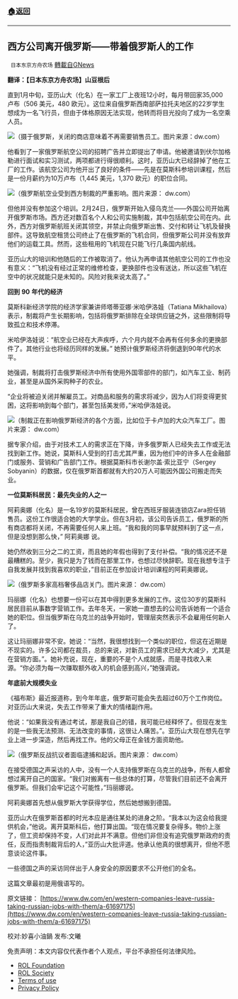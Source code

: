 ###  [:house:返回](README.md)
---


## 西方公司离开俄罗斯——带着俄罗斯人的工作
` 日本东京方舟农场` [轉載自GNews](https://gnews.org/zh-hans/2532170/)

**翻译：【日本东京方舟农场】山豆根后**
 
直到1月中旬，亚历山大（化名）在一家工厂上夜班12小时，每月带回家35,000 卢布（506 美元，480 欧元）。这位来自俄罗斯西南部萨拉托夫地区的22岁学生想成为一名飞行员，但由于体格原因无法实现，他转而将目光投向了成为一名空乘人员。
 
![](https://assets.gnews.org/wp-content/uploads/2022/05/图片-1-13.jpg)（摄于俄罗斯，关闭的商店意味着不再需要销售员工。图片来源：dw.com）
 
他看到了一家俄罗斯航空公司的招聘广告并立即提出了申请。他被邀请到伏尔加格勒进行面试和实习测试，两项都进行得很顺利。这时，亚历山大已经辞掉了他在工厂的工作。该航空公司为他开出了良好的条件——先是在莫斯科参培训课程，然后是一份月薪约为10万卢布（1,445 美元，1,370 欧元）的职位合同。
 
![](https://assets.gnews.org/wp-content/uploads/2022/05/1-272.jpg)（俄罗斯航空业受到西方制裁的严重影响。图片来源： dw.com）
 
但他并没有参加这个培训。2月24日，俄罗斯开始入侵乌克兰——外国公司开始离开俄罗斯市场。西方还对数百名个人和公司实施制裁，其中包括航空公司在内。此外，西方对俄罗斯航班关闭其领空，并禁止向俄罗斯出售、交付和转让飞机及替换部件。这导致航空租赁公司终止了在俄罗斯的飞机合同，但俄罗斯公司并没有放弃他们的运载工具。然而，这些租用的飞机现在只能飞行几条国内航线。
 
亚历山大的培训和他随后的工作被取消了。他认为再申请其他航空公司的工作也没有意义：“飞机没有经过正常的维修检查，更换部件也没有送达，所以这些飞机在空中的状况就能只是未知的。风险对我来说太高了。”
 
**回到** **90** **年代的经济**
 
莫斯科新经济学院的经济学家兼讲师塔蒂亚娜·米哈伊洛娃（Tatiana Mikhailova）表示，制裁将产生长期影响，包括将俄罗斯排除在全球供应链之外，这些限制将导致孤立和技术停滞。
 
米哈伊洛娃说：“航空业已经在大声疾呼，六个月内就不会再有任何多余的更换部件了。其他行业也将经历同样的发展。” 她预计俄罗斯经济将倒退到90年代的水平。
 
她强调，制裁将打击俄罗斯经济中所有使用外国零部件的部门，如汽车工业、制药业，甚至是从国外采购种子的农业。
 
“企业将被迫关闭并解雇员工。对商品和服务的需求将减少，因为人们将变得更贫困，这将影响到每个部门，甚至包括美发师，”米哈伊洛娃说。
 
![](https://assets.gnews.org/wp-content/uploads/2022/05/2-146.jpg)（制裁正在影响俄罗斯经济的各个方面，比如位于卡卢加的大众汽车工厂。图片来源： dw.com）
 
据专家介绍，由于对技术工人的需求正在下降，许多俄罗斯人已经失去工作或无法找到新工作。她说，莫斯科人受到的打击尤其严重，因为他们中的许多人在金融部门或服务、营销和广告部门工作。根据莫斯科市长谢尔盖·索比亚宁（Sergey Sobyanin）的数据，仅在俄罗斯首都就有大约20万人可能因外国公司搬走而失业。
 
**一位莫斯科居民：最先失业的人之一**
 
阿莉奥娜（化名）是一名19岁的莫斯科居民，曾在西班牙服装连锁店Zara担任销售员。这份工作很适合她的大学学业。但在3月初，该公司告诉员工，俄罗斯的所有商店都将关闭，不再需要任何人来上班。“我和我的同事早就预料到了这一点，但是没想到那么快，” 阿莉奥娜 说。
 
她仍然收到三分之二的工资，而且她的年假也得到了支付补偿。“我的情况还不是最糟糕的。至少，我只是为了钱而在那里工作，也想过尽快辞职。现在我想专注于自我发展并找到我喜欢的职业，”目前正在参加设计培训课程的阿莉奥娜说。
 
![](https://assets.gnews.org/wp-content/uploads/2022/05/3-105.jpg)（俄罗斯多家高档奢侈品店关门。图片来源： dw.com）
 
玛丽娜（化名）也想要一份可以在其中得到更多发展的工作。这位30岁的莫斯科居民目前从事数字营销工作。去年冬天，一家她一直想去的公司告诉她有一个适合她的职位。但当俄罗斯在乌克兰的战争开始时，管理层突然表示不会雇用任何新人了。
 
这让玛丽娜非常不安。她说：“当然，我很想找到一个类似的职位，但这在近期是不现实的。许多公司都在裁员，总的来说，对新员工的需求已经大大减少，尤其是在营销方面。”。她补充说，现在，重要的不是个人成就感，而是寻找收入来源。“你必须为每一次赚取额外收入的机会感到高兴，”她强调说。
 
**年底前大规模失业**
 
《福布斯》最近报道称，到今年年底，俄罗斯可能会失去超过60万个工作岗位。对亚历山大来说，失去工作带来了重大的情绪副作用。
 
他说：“如果我没有通过考试，那是我自己的错，我可能已经释怀了。但现在发生的是一些我无法预测、无法改变的事情，这很让人痛苦。”。亚历山大现在想先在学业上进一步深造，然后再找工作。他的父母正在金钱方面资助他。
 
![](https://assets.gnews.org/wp-content/uploads/2022/05/4-80.jpg)（俄罗斯反战抗议者面临逮捕和起诉。图片来源： dw.com）
 
在接受德国之声采访的人中，没有一个人支持俄罗斯在乌克兰的战争，所有人都曾想过离开自己的国家。“我们对搬离有一些总体的打算，尽管我们目前还不会离开俄罗斯。但我们会牢记这个可能性，”玛丽娜说。
 
阿莉奥娜首先想从俄罗斯大学获得学位，然后她想搬到德国。
 
亚历山大在俄罗斯首都的时光本应是通往某处的进身之阶。“我本以为这会给我提供机会，”他说。离开莫斯科后，他打算出国。“现在情况要复杂得多。物价上涨了，但工资却保持不变，人们对此并不满意。但他们非但没有追究俄罗斯政府的责任，反而指责制裁背后的人，”亚历山大批评道。他承认他真的很想离开，但他不愿意谈论这件事。
 
一些德国之声的采访同伴出于人身安全的原因要求不公开他们的全名。
 
这篇文章最初是用俄语写的。
 
原文链接：
[https://www.dw.com/en/western-companies-leave-russia-taking-russian-jobs-with-them/a-61697175](https://www.dw.com/en/western-companies-leave-russia-taking-russian-jobs-with-them/a-61697175)
 
校对:妙喜小油鍋
发布:文曦

免责声明：本文内容仅代表作者个人观点，平台不承担任何法律风险。
  
- [ROL Foundation](https://rolfoundation.org/)
- [ROL Society](https://rolsociety.org/)
- [Terms of use](https://gnews.org/terms-of-use-3/)
- [Privacy Policy](https://gnews.org/privacy-policy/)
